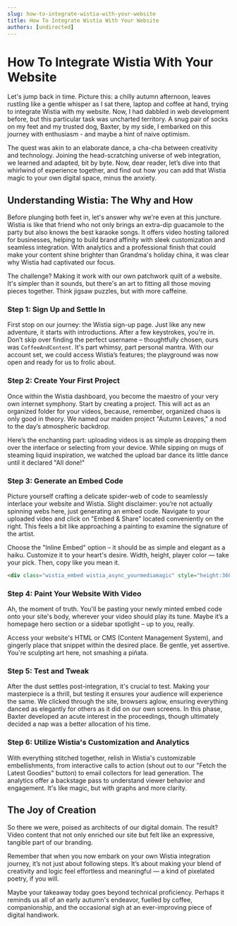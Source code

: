 ```yaml
---
slug: how-to-integrate-wistia-with-your-website
title: How To Integrate Wistia With Your Website
authors: [undirected]
---
```



# How To Integrate Wistia With Your Website

Let's jump back in time. Picture this: a chilly autumn afternoon, leaves rustling like a gentle whisper as I sat there, laptop and coffee at hand, trying to integrate Wistia with my website. Now, I had dabbled in web development before, but this particular task was uncharted territory. A snug pair of socks on my feet and my trusted dog, Baxter, by my side, I embarked on this journey with enthusiasm - and maybe a hint of naive optimism.

The quest was akin to an elaborate dance, a cha-cha between creativity and technology. Joining the head-scratching universe of web integration, we learned and adapted, bit by byte. Now, dear reader, let’s dive into that whirlwind of experience together, and find out how you can add that Wistia magic to your own digital space, minus the anxiety.

## Understanding Wistia: The Why and How

Before plunging both feet in, let's answer why we're even at this juncture. Wistia is like that friend who not only brings an extra-dip guacamole to the party but also knows the best karaoke songs. It offers video hosting tailored for businesses, helping to build brand affinity with sleek customization and seamless integration. With analytics and a professional finish that could make your content shine brighter than Grandma's holiday china, it was clear why Wistia had captivated our focus. 

The challenge? Making it work with our own patchwork quilt of a website. It's simpler than it sounds, but there's an art to fitting all those moving pieces together. Think jigsaw puzzles, but with more caffeine.

### Step 1: Sign Up and Settle In

First stop on our journey: the Wistia sign-up page. Just like any new adventure, it starts with introductions. After a few keystrokes, you're in. Don’t skip over finding the perfect username – thoughtfully chosen, ours was `CoffeeAndContent`. It's part whimsy, part personal mantra. With our account set, we could access Wistia’s features; the playground was now open and ready for us to frolic about.

### Step 2: Create Your First Project

Once within the Wistia dashboard, you become the maestro of your very own internet symphony. Start by creating a project. This will act as an organized folder for your videos, because, remember, organized chaos is only good in theory. We named our maiden project "Autumn Leaves," a nod to the day’s atmospheric backdrop.

Here’s the enchanting part: uploading videos is as simple as dropping them over the interface or selecting from your device. While sipping on mugs of steaming liquid inspiration, we watched the upload bar dance its little dance until it declared "All done!"

### Step 3: Generate an Embed Code

Picture yourself crafting a delicate spider-web of code to seamlessly interlace your website and Wistia. Slight disclaimer: you’re not actually spinning webs here, just generating an embed code. Navigate to your uploaded video and click on "Embed & Share" located conveniently on the right. This feels a bit like approaching a painting to examine the signature of the artist.

Choose the "Inline Embed" option – it should be as simple and elegant as a haiku. Customize it to your heart's desire. Width, height, player color — take your pick. Then, copy like you mean it.

```html
<div class="wistia_embed wistia_async_yourmediamagic" style="height:360px;width:640px">&nbsp;</div>
```

### Step 4: Paint Your Website With Video

Ah, the moment of truth. You'll be pasting your newly minted embed code onto your site's body, wherever your video should play its tune. Maybe it’s a homepage hero section or a sidebar spotlight – up to you, really. 

Access your website's HTML or CMS (Content Management System), and gingerly place that snippet within the desired place. Be gentle, yet assertive. You're sculpting art here, not smashing a piñata.

### Step 5: Test and Tweak

After the dust settles post-integration, it's crucial to test. Making your masterpiece is a thrill, but testing it ensures your audience will experience the same. We clicked through the site, browsers aglow, ensuring everything danced as elegantly for others as it did on our own screens. In this phase, Baxter developed an acute interest in the proceedings, though ultimately decided a nap was a better allocation of his time.

### Step 6: Utilize Wistia's Customization and Analytics

With everything stitched together, relish in Wistia's customizable embellishments, from interactive calls to action (shout out to our "Fetch the Latest Goodies" button) to email collectors for lead generation. The analytics offer a backstage pass to understand viewer behavior and engagement. It's like magic, but with graphs and more clarity.

## The Joy of Creation

So there we were, poised as architects of our digital domain. The result? Video content that not only enriched our site but felt like an expressive, tangible part of our branding. 

Remember that when you now embark on your own Wistia integration journey, it’s not just about following steps. It’s about making your blend of creativity and logic feel effortless and meaningful — a kind of pixelated poetry, if you will.

Maybe your takeaway today goes beyond technical proficiency. Perhaps it reminds us all of an early autumn's endeavor, fuelled by coffee, companionship, and the occasional sigh at an ever-improving piece of digital handiwork.